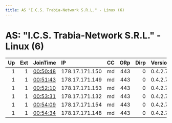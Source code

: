 ```yaml
---
title: AS "I.C.S. Trabia-Network S.R.L." - Linux (6)
---
```


# AS: "I.C.S. Trabia-Network S.R.L." - Linux (6)

|   Up |   Ext | JoinTime                                                                                            | IP             | CC   |   ORp |   Dirp | Version   | Contact                | Nickname   |   eFamMembers |
|-----:|------:|:----------------------------------------------------------------------------------------------------|:---------------|:-----|------:|-------:|:----------|:-----------------------|:-----------|--------------:|
|    1 |     1 | [00:50:48](https://metrics.torproject.org/rs.html#details/DEF3DE28EB7FD2384C23899AEBB06455B28461C2) | 178.17.171.150 | md   |   443 |      0 | 0.4.2.7   | thomaspli1@hotmail.com | smell      |            18 |
|    1 |     1 | [00:51:43](https://metrics.torproject.org/rs.html#details/068ACBFA6824D65D5055AB77A339DB0E3C4B75CA) | 178.17.171.149 | md   |   443 |      0 | 0.4.2.7   | thomaspli1@hotmail.com | smell      |            18 |
|    1 |     1 | [00:52:10](https://metrics.torproject.org/rs.html#details/888A4A2B5494393248E453F76A328645D52DECD8) | 178.17.171.153 | md   |   443 |      0 | 0.4.2.7   | thomaspli1@hotmail.com | smell      |            18 |
|    1 |     1 | [00:53:31](https://metrics.torproject.org/rs.html#details/C62FFD107D5F6496945FB7AD53882F7D88F62565) | 178.17.171.132 | md   |   443 |      0 | 0.4.2.7   | thomaspli1@hotmail.com | smell      |            18 |
|    1 |     1 | [00:54:09](https://metrics.torproject.org/rs.html#details/F74439059268D3B43F20F6ABC3A8D41C8E2B224A) | 178.17.171.154 | md   |   443 |      0 | 0.4.2.7   | thomaspli1@hotmail.com | smell      |            18 |
|    1 |     1 | [00:54:34](https://metrics.torproject.org/rs.html#details/EFB102AEB25F7536DF16A1B5C98493EF25378298) | 178.17.171.148 | md   |   443 |      0 | 0.4.2.7   | thomaspli1@hotmail.com | smell      |            18 |

